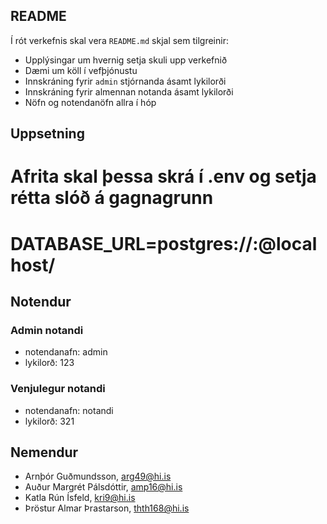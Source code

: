 
## README

Í rót verkefnis skal vera `README.md` skjal sem tilgreinir:

* Upplýsingar um hvernig setja skuli upp verkefnið
* Dæmi um köll í vefþjónustu
* Innskráning fyrir `admin` stjórnanda ásamt lykilorði
* Innskráning fyrir almennan notanda ásamt lykilorði
* Nöfn og notendanöfn allra í hóp


## Uppsetning
# Afrita skal þessa skrá í .env og setja rétta slóð á gagnagrunn
# DATABASE_URL=postgres://<USER>:<PASS>@localhost/<DATABASENAME>

## Notendur
### Admin notandi
* notendanafn: admin
* lykilorð: 123

### Venjulegur notandi
* notendanafn: notandi
* lykilorð: 321

## Nemendur
* Arnþór Guðmundsson, arg49@hi.is
* Auður Margrét Pálsdóttir, amp16@hi.is
* Katla Rún Ísfeld, kri9@hi.is
* Þröstur Almar Þrastarson, thth168@hi.is



